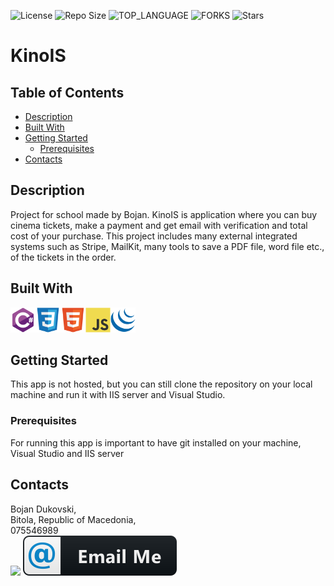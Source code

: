 ![License](https://img.shields.io/github/license/BojanDukovski/kinoIS.svg?style=for-the-badge) ![Repo Size](https://img.shields.io/github/languages/code-size/BojanDukovski/kinoIS.svg?style=for-the-badge) ![TOP_LANGUAGE](https://img.shields.io/github/languages/top/BojanDukovski/kinoIS.svg?style=for-the-badge) ![FORKS](https://img.shields.io/github/forks/BojanDukovski/kinoIS.svg?style=for-the-badge&social) ![Stars](https://img.shields.io/github/stars/BojanDukovski/kinoIS.svg?style=for-the-badge)
    
# KinoIS

## Table of Contents

- [Description](#description)
- [Built With](#built-with)
- [Getting Started](#getting-started)
  - [Prerequisites](#prerequisites)
- [Contacts](#contacts)

## Description

Project for school made by Bojan. KinoIS is application where you can buy cinema tickets, make a payment and get email with verification and total cost of your purchase. This project includes many external integrated systems such as Stripe, MailKit, many tools to save a PDF file, word file etc., of the tickets in the order.

## Built With

<a href="https://docs.microsoft.com/en-us/dotnet/csharp/"><img src="https://raw.githubusercontent.com/devicons/devicon/master/icons/csharp/csharp-original.svg" height="40px" width="40px" /></a><a href="https://developer.mozilla.org/en-US/docs/Web/CSS"><img src="https://raw.githubusercontent.com/devicons/devicon/master/icons/css3/css3-original.svg" height="40px" width="40px" /></a><a href="https://developer.mozilla.org/en-US/docs/Web/HTML"><img src="https://raw.githubusercontent.com/devicons/devicon/master/icons/html5/html5-original.svg" height="40px" width="40px" /></a><a href="https://developer.mozilla.org/en-US/docs/Web/JavaScript"><img src="https://raw.githubusercontent.com/devicons/devicon/master/icons/javascript/javascript-original.svg" height="40px" width="40px" /></a><a href="https://jquery.com/"><img src="https://raw.githubusercontent.com/devicons/devicon/master/icons/jquery/jquery-original.svg" height="40px" width="40px" /></a>

## Getting Started

This app is not hosted, but you can still clone the repository on your local machine and run it with IIS server and Visual Studio.

### Prerequisites

For running this app is important to have git installed on your machine, Visual Studio and IIS server

## Contacts
Bojan Dukovski, <br>
Bitola, Republic of Macedonia, <br>
075546989 <br>
<a href="https://www.linkedin.com/in/BojanDukovski"><img src="https://img.shields.io/badge/LinkedIn-0077B5?style=for-the-badge&logo=linkedin&logoColor=white" /></a>  <a href="mailto:bojan.dukovski211@gmail.com"><img src=https://raw.githubusercontent.com/johnturner4004/readme-generator/master/src/components/assets/images/email_me_button_icon_151852.svg /></a>
